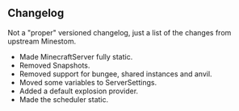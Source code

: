 ## Changelog
Not a "proper" versioned changelog, just a list of the changes from upstream Minestom.

* Made MinecraftServer fully static.
* Removed Snapshots.
* Removed support for bungee, shared instances and anvil.
* Moved some variables to ServerSettings. 
* Added a default explosion provider.
* Made the scheduler static.